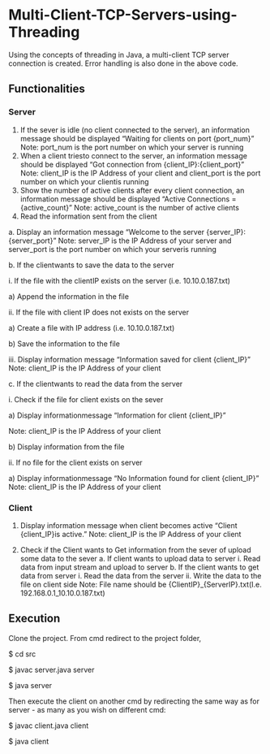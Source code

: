 # Multi-Client-TCP-Servers-using-Threading
Using the concepts of threading in Java, a multi-client TCP server connection is created. Error handling is also done in the above code.

## Functionalities
### Server
1. If the sever is idle (no client connected to the server), an information message should
be displayed “Waiting for clients on port {port_num}”
Note: port_num is the port number on which your server is running
2. When a client triesto connect to the server, an information message should be
displayed “Got connection from {client_IP}:{client_port}”
Note: client_IP is the IP Address of your client and client_port is the port number on
which your clientis running
3. Show the number of active clients after every client connection, an information
message should be displayed “Active Connections = {active_count}”
Note: active_count is the number of active clients
4. Read the information sent from the client

a. Display an information message “Welcome to the server
{server_IP}:{server_port}”
Note: server_IP is the IP Address of your server and server_port is the port
number on which your serveris running

b. If the clientwants to save the data to the server

i. If the file with the clientIP exists on the server (i.e. 10.10.0.187.txt)

a) Append the information in the file

ii. If the file with client IP does not exists on the server

a) Create a file with IP address (i.e. 10.10.0.187.txt)

b) Save the information to the file

iii. Display information message “Information saved for client {client_IP}”
Note: client_IP is the IP Address of your client

c. If the clientwants to read the data from the server

i. Check if the file for client exists on the sever

a) Display informationmessage “Information for client {client_IP}”

Note: client_IP is the IP Address of your client

b) Display information from the file

ii. If no file for the client exists on server

a) Display informationmessage “No Information found for client
{client_IP}”
Note: client_IP is the IP Address of your client


### Client
1. Display information message when client becomes active “Client {client_IP}is active.”
Note: client_IP is the IP Address of your client

2. Check if the Client wants to Get information from the sever of upload some data to the
sever
a. If client wants to upload data to server
i. Read data from input stream and upload to server
b. If the client wants to get data from server
i. Read the data from the server
ii. Write the data to the file on client side
Note: File name should be {ClientIP}_{ServerIP}.txt(I.e.
192.168.0.1_10.10.0.187.txt)

## Execution
Clone the project. From cmd redirect to the project folder,

$ cd src


$ javac server.java server


$ java server

Then execute the client on another cmd by redirecting the same way as for server - as many as you wish on different cmd:

$ javac client.java client

$ java client

